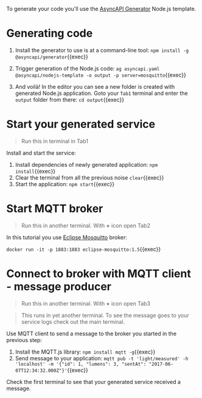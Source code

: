 To generate your code you'll use the [AsyncAPI Generator](https://github.com/asyncapi/generator) Node.js template.

# Generating code

1. Install the generator to use is at a command-line tool: `npm install -g @asyncapi/generator`{{exec}}

1. Trigger generation of the Node.js code: `ag asyncapi.yaml @asyncapi/nodejs-template -o output -p server=mosquitto`{{exec}}

1. And voilà! In the editor you can see a new folder is created with generated Node.js application. Goto your `Tab1` terminal and enter the `output` folder from there: `cd output`{{exec}}

# Start your generated service

> Run this in terminal in Tab1

Install and start the service:

1. Install dependencies of newly generated application: `npm install`{{exec}}
1. Clear the terminal from all the previous noise `clear`{{exec}}
1. Start the application: `npm start`{{exec}}

# Start MQTT broker

> Run this in another terminal. With **+** icon open Tab2

In this tutorial you use [Eclipse Mosquitto](https://mosquitto.org/) broker:

`docker run -it -p 1883:1883 eclipse-mosquitto:1.5`{{exec}}

# Connect to broker with MQTT client - message producer

> Run this in another terminal. With **+** icon open Tab3

> This runs in yet another terminal. To see the message goes to your service logs check out the main terminal.

Use MQTT client to send a message to the broker you started in the previous step:

1. Install the MQTT.js library: `npm install mqtt -g`{{exec}}
1. Send message to your application: `mqtt pub -t 'light/measured' -h 'localhost' -m '{"id": 1, "lumens": 3, "sentAt": "2017-06-07T12:34:32.000Z"}'`{{exec}}

Check the first terminal to see that your generated service received a message. 